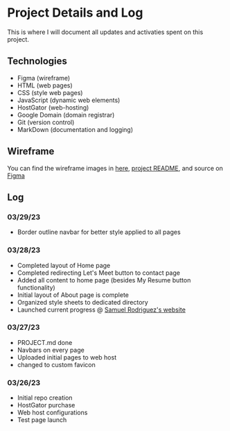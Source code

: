 # Project Details and Log

This is where I will document all updates and activaties spent on this project.

## Technologies

- Figma (wireframe)
- HTML (web pages)
- CSS (style web pages)
- JavaScript (dynamic web elements)
- HostGator (web-hosting)
- Google Domain (domain registrar)
- Git (version control)
- MarkDown (documentation and logging)

## Wireframe

You can find the wireframe images in [here](/src/website-wireframe), [project README](/PROJECT.md), and source on [Figma](https://www.figma.com/file/pOdg3dZr8M7XMdmOCiVr8D/engrc3025-website-?node-id=7%3A169&t=qYHRMCkjuEtKA4CD-1)

## Log

### 03/29/23

- Border outline navbar for better style applied to all pages

### 03/28/23

- Completed layout of Home page
- Completed redirecting Let's Meet button to contact page
- Added all content to home page (besides My Resume button functionality)
- Initial layout of About page is complete
- Organized style sheets to dedicated directory
- Launched current progress @ [Samuel Rodriguez's website](https://www.thesamrodriguez.com)

### 03/27/23

- PROJECT.md done
- Navbars on every page
- Uploaded initial pages to web host
- changed to custom favicon

### 03/26/23

- Initial repo creation
- HostGator purchase
- Web host configurations
- Test page launch

